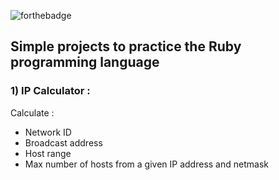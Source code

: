 ![forthebadge](http://forthebadge.com/images/badges/made-with-ruby.svg)
## Simple projects to practice the Ruby programming language 

### 1) IP Calculator :
Calculate : 
 * Network ID
 * Broadcast address
 * Host range
 * Max number of hosts
from a given IP address and netmask
